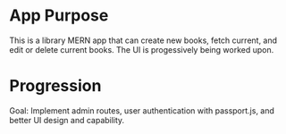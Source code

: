 # App Purpose

This is a library MERN app that can create new books, fetch current, and edit or delete current books. The UI is progessively being worked upon. 

# Progression

Goal: Implement admin routes, user authentication with passport.js, and better UI design and capability.  

